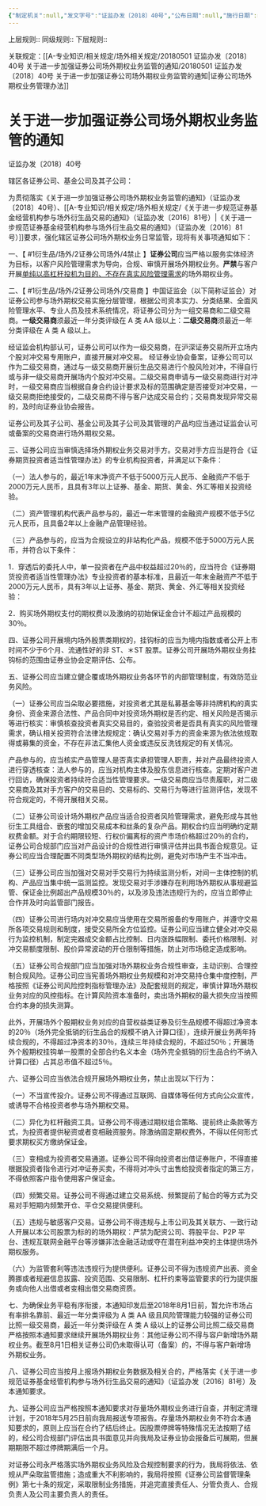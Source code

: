 ```yaml
---
{"‌‌‌‌制定机关":null,"发文字号":"证监办发〔2018〕40号","公布日期":null,"施行日期":null,"时效性":null,"效力位阶":null,"法规类别":null,"修改依据":null,"领域":null,"dg-publish":true,"created":"2023-09-08T22:30","updated":"2023-09-20T22:35","permalink":"/a///20180501-2018-40/20180501-2018-40/","dgPassFrontmatter":true}
---
```


上层规则:: 
同级规则::
下层规则::

关联规定：[[A-专业知识/相关规定/场外相关规定/20180501 证监办发〔2018〕40号 关于进一步加强证券公司场外期权业务监管的通知/20180501 证监办发〔2018〕40号 关于进一步加强证券公司场外期权业务监管的通知\|证券公司场外期权业务管理办法]]
# 关于进一步加强证券公司场外期权业务监管的通知

证监办发〔2018〕40号

辖区各证券公司、基金公司及其子公司：  

为贯彻落实《关于进一步加强证券公司场外期权业务监管的通知》（证监办发〔2018〕40号）、[[A-专业知识/相关规定/场外相关规定/《关于进一步规范证券基金经营机构参与场外衍生品交易的通知》（证监办发〔2016〕81号）\|《关于进一步规范证券基金经营机构参与场外衍生品交易的通知》（证监办发〔2016〕81号）]]要求，强化辖区证券公司场外期权业务日常监管，现将有关事项通知如下：  

一、【 #1衍生品/场外/2证券公司场外/4禁止  】**证券公司**应当严格以服务实体经济为目标，以客户风险管理需求为导向，合规、审慎开展场外期权业务。**严禁**与客户开展<u>单纯以高杠杆投机为目的、不存在真实风险管理需求</u>的场外期权业务。  

二、【 #1衍生品/场外/2证券公司场外/交易商  】中国证监会（以下简称证监会）对证券公司参与场外期权交易实施分层管理，根据公司资本实力、分类结果、全面风险管理水平、专业人员及技术系统情况，将证券公司分为一组交易商和二级交易商。**一级交易商**须最近一年分类评级在 A 类 AA 级以上：**二级交易商**须最近一年分类评级在 A 类 A 级以上。  

经证监会机构部认可，证券公司可以作为一级交易商，在沪深证券交易所开立场内个股对冲交易专用账户，直接开展对冲交易。
经证券业协会备案，证券公司可以作为二级交易商，通过与一级交易商开展衍生品交易进行个股风险对冲，不得自行或与非一级交易商开展场内个股对冲交易。二级交易商申请与一级交易商进行对冲时，一级交易商应当根据自身合约设计要求及标的范围确定是否接受对冲交易，一级交易商拒绝接受的，二级交易商不得与客户达成交易合约；交易商发现异常交易的，及时向证券业协会报告。  

证券公司及其子公司、基金公司及其子公司及其管理的产品均应当通过证监会认可或备案的交易商进行场外期权交易。  

三、证券公司应当审慎选择场外期权业务交易对手方。交易对手方应当是符合《证券期货投资者适当性管理办法》的专业机构投资者，并满足以下条件：

（一）法人参与的，最近1年末净资产不低于5000万元人民币、金融资产不低于2000万元人民币，且具有3年以上证券、基金、期货、黄金、外汇等相关投资经验。

（二）资产管理机构代表产品参与的，最近一年末管理的金融资产规模不低于5亿元人民币，且具备2年以上金融产品管理经验。  

（三）产品参与的，应当为合规设立的非站构化产品，规模不低于5000万元人民币，并符合以下条件：  

1．穿透后的委托人中，单一投资者在产品中权益超过20％的，应当符合《证券期货投资者适当性管理办法》专业投资者的基本标准，且最近一年末金融资产不低于2000万元人民币，具有3年以上证券、基金、期货、黄金、外汇等相关投资经验：  

2．购买场外期权支付的期权费以及激纳的初始保证金合计不超过产品规模的30％。  

四、证券公司开展境内场外殷票类期权的，挂钩标的应当为境内指数或者公开上市时间不少于6个月、流通性好的非 ST、＊ST 股票。证券公司开展场外期权业务挂钩标的范围由证券业协会定期评估、公布。  

五、证券公司应当建立健企覆或场外期权业务各环节的内部管理制度，有效防范业务风险。  

（一）证券公司应当朵取必要措施，对投资者尤其是私募基金等非持牌机构的真实身份、资金来源合法性、产品合同中对投资场外期权是否约定、相关风险是否揭示等进行核实：审慎核查投资者真实交易目的，查验投资者是否具有真实的风险管理需求，确认相关投资符合法律法规规定：确认交易对手方的资金来源为依法依规取得或募集的资金，不存在非法汇集他人资金或违反反洗钱规定的有关情况。  

产品参与的，应当核实产品管理人是否真实承担管理人职责，并对产品最终投资人进行穿透核查：法人参与的，应当对机构主体及股东信息进行核查。定期对客户进行回访，确保投资者持续符合适当性管理要求。一级交易商应当尽责履职，对二级交易商及其对手方客户的交易目的、交易标的、交易行为等进行监测评估，发现不符合规定的，不得开展相关交易。  

（二）证券公司设计场外期权产品应当适合投资者风险管理需求，避免形成与其他衍生工具组合、嵌套的增加交易成本和丝条的复杂产品。期权合约应当明确约定期权费金额。对于合约期限较短、行权价偏离标的资产市场价格超过20％的合约，证券公司合规部门应当对产品设计的合规性进行审慎评估并出具书面合规意见。证券公司应当合理配置不同类型场外期权的结构比例，避免对市场产生不当冲击。  

（三）证券公司应当加强对交易对手交易行为持续监测分析，对间一主体控制的机构、产品应当集中统一监测监控。发现交易对手涉嫌存在利用场外期权从事规避监管、保证金比例超出产品规模30％的，以及涉及违法违规行为的，应当立即停止合作并及时向监管部门报告。  

（四）证券公司进行场内对冲交易应当使用在交易所报备的专用账户，并遵守交易所各项交易规则和制度，接受交易所全方位监控。证券公司应当建立健全对冲交易行为监控机制，制定完器成交金额占比控制、日内涨跌幅限制、委托价格限制、对冲交易额度限制、股价异常波动的开仓限制等措施，防止对市场稳定造成影响。  

（五）证券公司合规部门应当加强对场外期权业务合规性审查，主动识别、合理控制合规风险。证券公司应当宪善场外期权业务规模和对冲交易持仓集中度控制，严格按照《证券公司风险控刺指标管理办法》及配套规则的规定，审慎计算场外期权业务对应的风控指标。在计算风险资本准备时，卖出场外期权的最大损失应当按照合约本身的损失测算。  

此外，开展场外个股期权业务对应的自营权益类证券及衍生品规模不得超过净资本的20％（场外完全抵销的衍生品合的规模不纳入计算口径），连续开展业务两年持续合规的，不得超过净资本的30％，连续三年持续合规的，不超过50％；开展场外个殷期权挂钩单一股票的全部合约名义本金（场外完全抵销的衍生品合约不纳入计算口径）占其总市值不超过5％。  

六、证券公司应当依法合规开展场外期权业务，禁止出现以下行为：  

（一）不当宣传投介。证券公司不得通过互联网、自媒体等任何方式向公众宣传，或诱导不合格投资者参与场外期权交易。  

（二）异化为杠杆融资工具。证券公司不得通过期权组合策略、提前终止条款等方式，为投资者提供秘资或者变相融资服务。除激纳固定期权费外，不得以任何形式要求期权买方缴纳保证金。  

（三）变相成为投资者交易通道。证券公司不得向投资者出借证券账户，不得直接根据投资者指令进行对冲证券买卖，不得将对冲头寸出售给投资者指定的第三方，不得依照客户指令使用客户保证金。  

（四）频繁交易。证券公司不得通过建立交易系统、频繁提前了鲇合的等方式为交易对手短期内频繁开仓、平仓交易提供便利。  

（五）违规与敏感客户交易。证券公司不得违规与上市公司及其关联方、一致行动人开展以本公司股票为标的的场外期权：严禁为配资公司、蒋股平台、P2P 平台、违规互联网金融平台等涉嫌非法金融活动或夺在潜在利益冲突的主体提供场外期权服务。  

（六）为监管套利等违法违规行为提供便利。证券公司不得为违规资产出表、资金腾挪或者规避信息拔露、投资范围、交易限制、杠杆约束等监管要求的行为提供服务或向他人出借或者变相出借交易商资质。  

七、为确保业务平稳有序衔接，本通知印发后至2018年8月1日前，暂允许市场占有率排名靠前、最近一年分类评级为 A 类 AA 级且风险管理能力较强的证券公司比照一级交易商，最近一年分类评级在 A 类 A 级以上的证券公司比照二级交易商严格按照本通知要求继续开展场外期权业务：其他证券公司不得与容户新增场外期权业务。截至8月1日相关证券公司仍未取得认可（备案）的，不得与客户新增场外期权业务。  

八、证券公司应当按月上报场外期权业务数据及相关合的，严格落实《关于进一步规范证券基金经管机构参与场外衍生品交易的通知》（证监办发〔2016〕81号）及本通知要求。  

九、证券公司应当严格按照本通知要求对存量场外期权业务进行自查，并制定清理计划，于2018年5月25日前向我局报送专项报告。存量场外期权业务不符合本通知要求的，原则上应当在合约了结后终止。因股票停牌等特殊情况无法按期了结的，经公司合规部门评估出具书面意见并向我局及证券业协会报备后可展期，但展期期限不超过停牌期满后一个月。  

对证券公司永严格落实场外期权业务风险及合规控制要求的行为，我局将依法、依规从严朵取监管措施；造成重大不利影响的，我局将按照《证券公司监督管理条例》第七十条的规定，采取限制业务措施，并追完直接责任人、分管负责人、合规负责人及公司主要负责人的责任。  